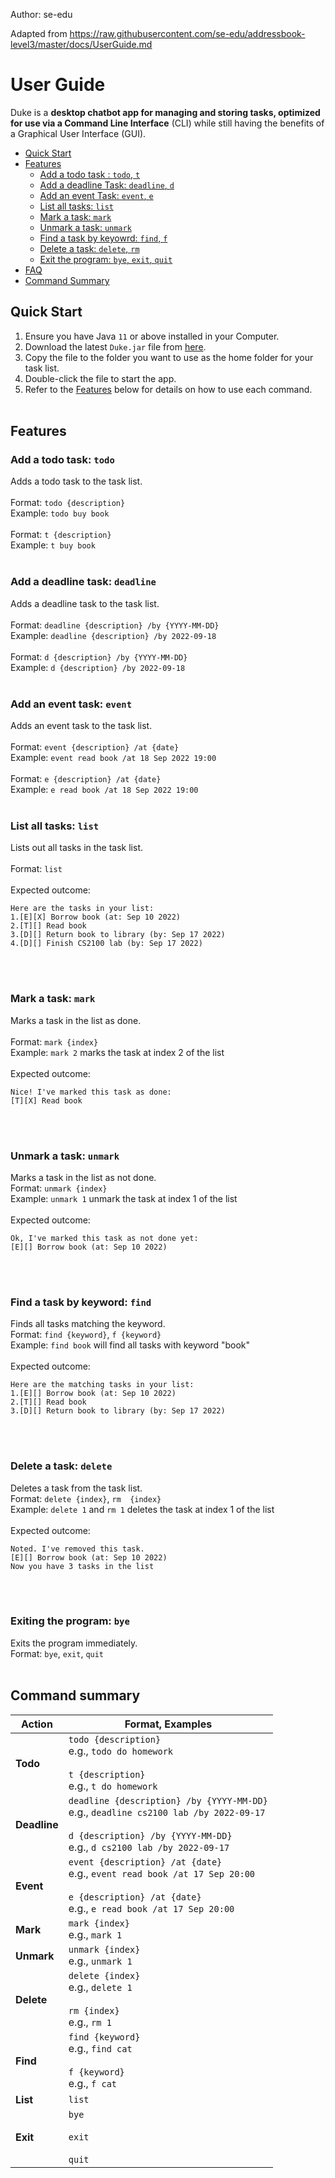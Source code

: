 Author: se-edu

Adapted from https://raw.githubusercontent.com/se-edu/addressbook-level3/master/docs/UserGuide.md
# User Guide


Duke is a **desktop chatbot app for managing and storing tasks, optimized for use via a Command Line Interface** (CLI) while still having the benefits of a Graphical User Interface (GUI). <br>

- [Quick Start](#quick-start)
- [Features](#features)
    * [Add a todo task : `todo`, `t`](#add-a-todo-task-todo)
    * [Add a deadline Task: `deadline`, `d`](#add-a-deadline-task-deadline)
    * [Add an event Task: `event`, `e`](#add-an-event-task-event)
    * [List all tasks: `list`](#list-all-tasks-list)
    * [Mark a task: `mark`](#mark-a-task-mark)
    * [Unmark a task: `unmark`](#unmark-a-task-unmark)
    * [Find a task by keyowrd: `find`, `f`](#find-a-task-by-keyword-find)
    * [Delete a task: `delete`, `rm`](#delete-a-task-delete)
    * [Exit the program: `bye`, `exit`, `quit`](#exiting-the-program-bye)
- [FAQ](#faq)
- [Command Summary](#command-summary)

## Quick Start
1. Ensure you have Java `11` or above installed in your Computer.
2. Download the latest `Duke.jar` file from [here](https://github.com/jialatteo/ip/releases/tag/v0.2).
3. Copy the file to the folder you want to use as the home folder for your task list.
4. Double-click the file to start the app. 
5. Refer to the [Features](#Features) below for details on how to use each command.
<br><br>

## Features
### Add a todo task: `todo`
Adds a todo task to the task list. <br><br>
Format: `todo {description}` <br>
Example: `todo buy book` <br><br>
Format: `t {description}` <br>
Example: `t buy book`
<br><br>

### Add a deadline task: `deadline`
Adds a deadline task to the task list. <br><br>
Format: `deadline {description} /by {YYYY-MM-DD}` <br>
Example: `deadline {description} /by 2022-09-18`
<br> <br>
Format: `d {description} /by {YYYY-MM-DD}` <br>
Example: `d {description} /by 2022-09-18`
<br><br>

### Add an event task: `event`
Adds an event task to the task list. <br><br>
Format: `event {description} /at {date}` <br>
Example: `event read book /at 18 Sep 2022 19:00`
<br> <br>
Format: `e {description} /at {date}` <br>
Example: `e read book /at 18 Sep 2022 19:00`
<br><br>

### List all tasks: `list`
Lists out all tasks in the task list.<br><br>
Format: `list` <br> <br>
Expected outcome:
```
Here are the tasks in your list:
1.[E][X] Borrow book (at: Sep 10 2022)
2.[T][] Read book
3.[D][] Return book to library (by: Sep 17 2022)
4.[D][] Finish CS2100 lab (by: Sep 17 2022)
```
<br><br>

### Mark a task: `mark`
Marks a task in the list as done.<br><br>
Format: `mark {index}` <br>
Example: `mark 2` marks the task at index 2 of the list <br><br>
Expected outcome:
```
Nice! I've marked this task as done:
[T][X] Read book 
```
<br><br>

### Unmark a task: `unmark`
Marks a task in the list as not done.<br>
Format: `unmark {index}` <br>
Example: `unmark 1` unmark the task at index 1 of the list <br> <br>
Expected outcome:
```
Ok, I've marked this task as not done yet:
[E][] Borrow book (at: Sep 10 2022)
```
<br><br>

### Find a task by keyword: `find`
Finds all tasks matching the keyword.<br>
Format: `find {keyword}`, `f {keyword}` <br>
Example: `find book` will find all tasks with keyword "book"
 <br> <br>
Expected outcome:
```
Here are the matching tasks in your list:
1.[E][] Borrow book (at: Sep 10 2022)
2.[T][] Read book
3.[D][] Return book to library (by: Sep 17 2022)
```
<br><br>

### Delete a task: `delete`
Deletes a task from the task list.<br>
Format: `delete {index}`, `rm  {index}` <br> 
Example: `delete 1` and `rm 1` deletes the task at index 1 of the list
<br> <br>
Expected outcome:
```
Noted. I've removed this task.
[E][] Borrow book (at: Sep 10 2022)
Now you have 3 tasks in the list
```
<br><br>

### Exiting the program: `bye`
Exits the program immediately.<br>
Format: `bye`, `exit`, `quit`
<br><br>

## Command summary

Action | Format, Examples
--------|------------------
**Todo** | `todo {description}` <br> e.g., `todo do homework` <br> <br> `t {description}` <br> e.g., `t do homework`
**Deadline** | `deadline {description} /by {YYYY-MM-DD}` <br> e.g., `deadline cs2100 lab /by 2022-09-17`<br> <br> `d {description} /by {YYYY-MM-DD}`<br> e.g., `d cs2100 lab /by 2022-09-17`
**Event** | `event {description} /at {date}` <br> e.g., `event read book /at 17 Sep 20:00` <br> <br> `e {description} /at {date}`<br> e.g., `e read book /at 17 Sep 20:00`
**Mark** | `mark {index}`<br> e.g., `mark 1`
**Unmark** | `unmark {index}`<br> e.g., `unmark 1`
**Delete** | `delete {index}`<br> e.g., `delete 1`<br> <br>`rm {index}` <br> e.g., `rm 1`
**Find** | `find {keyword}` <br> e.g., `find cat`  <br> <br>`f {keyword}` <br> e.g., `f cat`
**List** | `list`
**Exit** | `bye`<br><br>`exit`<br><br>`quit`
